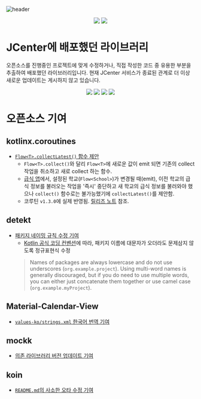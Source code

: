![header](https://capsule-render.vercel.app/api?type=waving&color=0:2C70CE,100:006AFB&fontColor=FFFFFF&height=200&section=header&text=About%20Me)

<div align="center">
    <img src="https://github-readme-stats.vercel.app/api?username=boxresin&count_private=true&show_icons=true&bg_color=2A2B37&title_color=2C70CE&icon_color=2C70CE&text_color=CCCCCC&locale=kr"/>
    <img src="https://github-readme-stats.vercel.app/api/top-langs/?username=boxresin&bg_color=2A2B37&title_color=2C70CE&icon_color=2C70CE&text_color=CCCCCC&locale=kr"/>
</div>

# JCenter에 배포했던 라이브러리
오픈소스를 진행중인 프로젝트에 맞게 수정하거나, 직접 작성한 코드 중 유용한 부분을 추출하여 배포했던 라이브러리입니다. 현재 JCenter 서비스가 종료된 관계로 더 이상 새로운 업데이트는 게시하지 않고 있습니다.

<div align="center">

[<img src="https://github-readme-stats.vercel.app/api/pin/?username=boxresin&repo=AndroidThreadSwitcher"/>](https://github.com/BoxResin/AndroidThreadSwitcher)
[<img src="https://github-readme-stats.vercel.app/api/pin/?username=boxresin&repo=JavaHTTP"/>](https://github.com/BoxResin/JavaHTTP)
[<img src="https://github-readme-stats.vercel.app/api/pin/?username=boxresin&repo=MarkdownViewSupport"/>](https://github.com/BoxResin/MarkdownViewSupport)
[<img src="https://github-readme-stats.vercel.app/api/pin/?username=boxresin&repo=AndroidCameraHelper"/>](https://github.com/BoxResin/AndroidCameraHelper)

</div>

# 오픈소스 기여
## kotlinx.coroutines
- [`Flow<T>.collectLatest()` 함수 제안](https://github.com/Kotlin/kotlinx.coroutines/issues/1269)
    - `Flow<T>.collect()`와 달리 `Flow<T>`에 새로운 값이 emit 되면 기존의 collect 작업을 취소하고 새로 collect 하는 함수.
    - [급식 앱](https://play.google.com/store/apps/details?id=winapi251.app.schoolmeal)에서, 설정된 학교(`Flow<School>`)가 변경될 때(emit), 이전 학교의 급식 정보를 불러오는 작업을 '즉시' 중단하고 새 학교의 급식 정보를 불러와야 했으나 `collect()` 함수로는 불가능했기에 `collectLatest()`를 제안함.
    - 코루틴 `v1.3.0`에 실제 반영됨. [릴리즈 노트](https://github.com/Kotlin/kotlinx.coroutines/releases/tag/1.3.0-rc2) 참조.

## detekt
- [패키지 네이밍 규칙 수정 기여](https://github.com/detekt/detekt/pull/1434)
    - [Kotlin 공식 코딩 컨벤션](https://kotlinlang.org/docs/coding-conventions.html#naming-rules)에 따라, 패키지 이름에 대문자가 오더라도 문제삼지 않도록 정규표현식 수정
    > Names of packages are always lowercase and do not use underscores (`org.example.project`). Using multi-word names is generally discouraged, but if you do need to use multiple words, you can either just concatenate them together or use camel case (`org.example.myProject`).

## Material-Calendar-View
- [`values-ko/strings.xml` 한국어 번역 기여](https://github.com/Applandeo/Material-Calendar-View/pull/133)

## mockk
- [의존 라이브러리 버전 업데이트 기여](https://github.com/mockk/mockk/pull/162)

## koin
- [`README.md`의 사소한 오타 수정 기여](https://github.com/InsertKoinIO/koin/pull/478)
